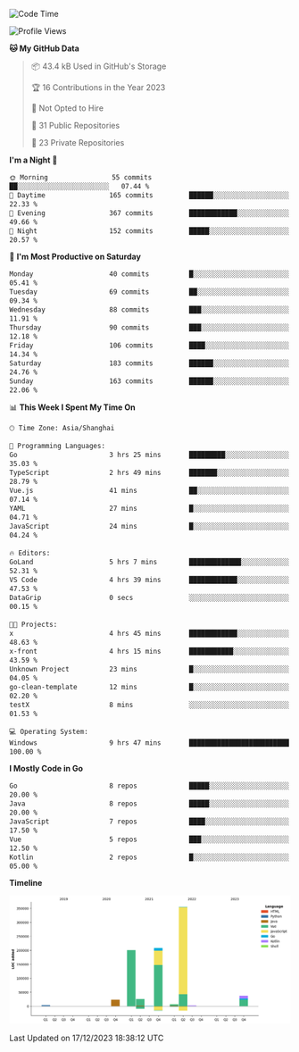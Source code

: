 <!--START_SECTION:waka-->
![Code Time](http://img.shields.io/badge/Code%20Time-2%2C182%20hrs%2015%20mins-blue)

![Profile Views](http://img.shields.io/badge/Profile%20Views-1-blue)

**🐱 My GitHub Data** 

> 📦 43.4 kB Used in GitHub's Storage 
 > 
> 🏆 16 Contributions in the Year 2023
 > 
> 🚫 Not Opted to Hire
 > 
> 📜 31 Public Repositories 
 > 
> 🔑 23 Private Repositories 
 > 
**I'm a Night 🦉** 

```text
🌞 Morning                55 commits          ██░░░░░░░░░░░░░░░░░░░░░░░   07.44 % 
🌆 Daytime                165 commits         ██████░░░░░░░░░░░░░░░░░░░   22.33 % 
🌃 Evening                367 commits         ████████████░░░░░░░░░░░░░   49.66 % 
🌙 Night                  152 commits         █████░░░░░░░░░░░░░░░░░░░░   20.57 % 
```
📅 **I'm Most Productive on Saturday** 

```text
Monday                   40 commits          █░░░░░░░░░░░░░░░░░░░░░░░░   05.41 % 
Tuesday                  69 commits          ██░░░░░░░░░░░░░░░░░░░░░░░   09.34 % 
Wednesday                88 commits          ███░░░░░░░░░░░░░░░░░░░░░░   11.91 % 
Thursday                 90 commits          ███░░░░░░░░░░░░░░░░░░░░░░   12.18 % 
Friday                   106 commits         ████░░░░░░░░░░░░░░░░░░░░░   14.34 % 
Saturday                 183 commits         ██████░░░░░░░░░░░░░░░░░░░   24.76 % 
Sunday                   163 commits         ██████░░░░░░░░░░░░░░░░░░░   22.06 % 
```


📊 **This Week I Spent My Time On** 

```text
🕑︎ Time Zone: Asia/Shanghai

💬 Programming Languages: 
Go                       3 hrs 25 mins       █████████░░░░░░░░░░░░░░░░   35.03 % 
TypeScript               2 hrs 49 mins       ███████░░░░░░░░░░░░░░░░░░   28.79 % 
Vue.js                   41 mins             ██░░░░░░░░░░░░░░░░░░░░░░░   07.14 % 
YAML                     27 mins             █░░░░░░░░░░░░░░░░░░░░░░░░   04.71 % 
JavaScript               24 mins             █░░░░░░░░░░░░░░░░░░░░░░░░   04.24 % 

🔥 Editors: 
GoLand                   5 hrs 7 mins        █████████████░░░░░░░░░░░░   52.31 % 
VS Code                  4 hrs 39 mins       ████████████░░░░░░░░░░░░░   47.53 % 
DataGrip                 0 secs              ░░░░░░░░░░░░░░░░░░░░░░░░░   00.15 % 

🐱‍💻 Projects: 
x                        4 hrs 45 mins       ████████████░░░░░░░░░░░░░   48.63 % 
x-front                  4 hrs 15 mins       ███████████░░░░░░░░░░░░░░   43.59 % 
Unknown Project          23 mins             █░░░░░░░░░░░░░░░░░░░░░░░░   04.05 % 
go-clean-template        12 mins             █░░░░░░░░░░░░░░░░░░░░░░░░   02.20 % 
testX                    8 mins              ░░░░░░░░░░░░░░░░░░░░░░░░░   01.53 % 

💻 Operating System: 
Windows                  9 hrs 47 mins       █████████████████████████   100.00 % 
```

**I Mostly Code in Go** 

```text
Go                       8 repos             █████░░░░░░░░░░░░░░░░░░░░   20.00 % 
Java                     8 repos             █████░░░░░░░░░░░░░░░░░░░░   20.00 % 
JavaScript               7 repos             ████░░░░░░░░░░░░░░░░░░░░░   17.50 % 
Vue                      5 repos             ███░░░░░░░░░░░░░░░░░░░░░░   12.50 % 
Kotlin                   2 repos             █░░░░░░░░░░░░░░░░░░░░░░░░   05.00 % 
```



**Timeline**

![Lines of Code chart](https://raw.githubusercontent.com/youtiaoguagua/youtiaoguagua/master/assets/bar_graph.png)


 Last Updated on 17/12/2023 18:38:12 UTC
<!--END_SECTION:waka-->